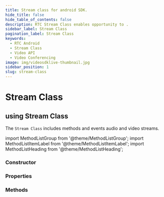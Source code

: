 ```yaml
---
title: Stream class for android SDK.
hide_title: false
hide_table_of_contents: false
description: RTC Stream Class enables opportunity to .
sidebar_label: Stream Class
pagination_label: Stream Class
keywords:
  - RTC Android
  - Stream Class
  - Video API
  - Video Conferencing
image: img/videosdklive-thumbnail.jpg
sidebar_position: 1
slug: stream-class
---
```


# Stream Class

## using Stream Class

The `Stream Class` includes methods and events audio and video streams.

import MethodListGroup from '@theme/MethodListGroup';
import MethodListItemLabel from '@theme/MethodListItemLabel';
import MethodListHeading from '@theme/MethodListHeading';

### Constructor

<MethodListGroup>
  <MethodListItemLabel name="__constructor"  >
    <MethodListGroup>
      <MethodListHeading heading="Constructors" />
      <MethodListItemLabel name="Stream(Producer producer)"  type={"void"} />
      <MethodListItemLabel name="Stream(Consumer consumer)"  type={"void"} />
    </MethodListGroup>
  </MethodListItemLabel>
</MethodListGroup>

### Properties

<MethodListGroup>
  <MethodListItemLabel name="__properties"  >
    <MethodListGroup>
      <MethodListHeading heading="Properties" />
      <MethodListItemLabel name="getId()"  type={"String"} />
      <MethodListItemLabel name="getKind()"  type={"String"} />
      <MethodListItemLabel name="getTrack()"  type={"MediaStreamTrack"} />
    </MethodListGroup>
  </MethodListItemLabel>
</MethodListGroup>

### Methods

<MethodListGroup>
  <MethodListItemLabel name="__methods" >
    <MethodListGroup>
      <MethodListHeading heading="Methods" />
      <MethodListItemLabel name="pause()"  type={"void"} />
      <MethodListItemLabel name="resume()"  type={"void"} />
    </MethodListGroup>
  </MethodListItemLabel>
</MethodListGroup>
